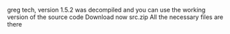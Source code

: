 greg tech, version 1.5.2 was decompiled and you can use the working version of the source code
Download now src.zip All the necessary files are there
